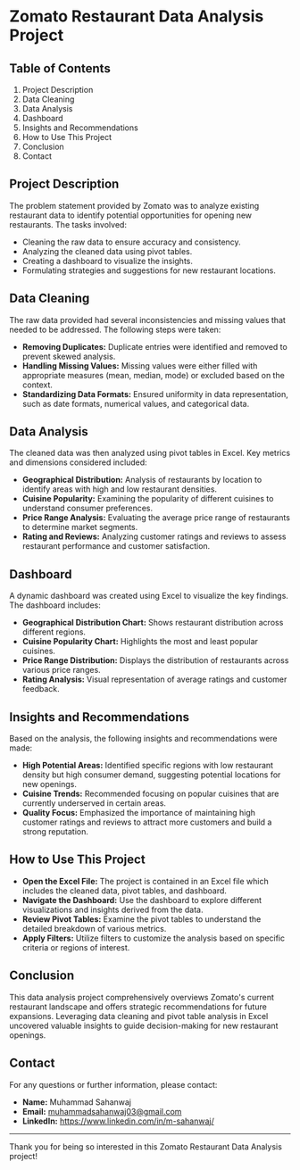 # Zomato Restaurant Data Analysis Project


## Table of Contents
1. Project Description
2. Data Cleaning
3. Data Analysis
4. Dashboard
5. Insights and Recommendations
6. How to Use This Project
7. Conclusion
8. Contact

## Project Description
The problem statement provided by Zomato was to analyze existing restaurant data to identify potential opportunities for opening new restaurants. The tasks involved:

- Cleaning the raw data to ensure accuracy and consistency.
- Analyzing the cleaned data using pivot tables.
- Creating a dashboard to visualize the insights.
- Formulating strategies and suggestions for new restaurant locations.
## Data Cleaning
The raw data provided had several inconsistencies and missing values that needed to be addressed. The following steps were taken:

- **Removing Duplicates:** Duplicate entries were identified and removed to prevent skewed analysis.
- **Handling Missing Values:** Missing values were either filled with appropriate measures (mean, median, mode) or excluded based on the context.
- **Standardizing Data Formats:** Ensured uniformity in data representation, such as date formats, numerical values, and categorical data.
## Data Analysis
The cleaned data was then analyzed using pivot tables in Excel. Key metrics and dimensions considered included:

- **Geographical Distribution:** Analysis of restaurants by location to identify areas with high and low restaurant densities.
- **Cuisine Popularity:** Examining the popularity of different cuisines to understand consumer preferences.
- **Price Range Analysis:** Evaluating the average price range of restaurants to determine market segments.
- **Rating and Reviews:** Analyzing customer ratings and reviews to assess restaurant performance and customer satisfaction.
## Dashboard
A dynamic dashboard was created using Excel to visualize the key findings. The dashboard includes:

- **Geographical Distribution Chart:** Shows restaurant distribution across different regions.
- **Cuisine Popularity Chart:** Highlights the most and least popular cuisines.
- **Price Range Distribution:** Displays the distribution of restaurants across various price ranges.
- **Rating Analysis:** Visual representation of average ratings and customer feedback.
## Insights and Recommendations
Based on the analysis, the following insights and recommendations were made:

- **High Potential Areas:** Identified specific regions with low restaurant density but high consumer demand, suggesting potential locations for new openings.
- **Cuisine Trends:** Recommended focusing on popular cuisines that are currently underserved in certain areas.
- **Quality Focus:** Emphasized the importance of maintaining high customer ratings and reviews to attract more customers and build a strong reputation.
## How to Use This Project
- **Open the Excel File:** The project is contained in an Excel file which includes the cleaned data, pivot tables, and dashboard.
- **Navigate the Dashboard:** Use the dashboard to explore different visualizations and insights derived from the data.
- **Review Pivot Tables:** Examine the pivot tables to understand the detailed breakdown of various metrics.
- **Apply Filters:** Utilize filters to customize the analysis based on specific criteria or regions of interest.
## Conclusion
This data analysis project comprehensively overviews Zomato's current restaurant landscape and offers strategic recommendations for future expansions. Leveraging data cleaning and pivot table analysis in Excel uncovered valuable insights to guide decision-making for new restaurant openings.
## Contact
For any questions or further information, please contact:

- **Name:** Muhammad Sahanwaj
- **Email:** muhammadsahanwaj03@gmail.com
- **LinkedIn:** https://www.linkedin.com/in/m-sahanwaj/
---
Thank you for being so interested in this Zomato Restaurant Data Analysis project!


